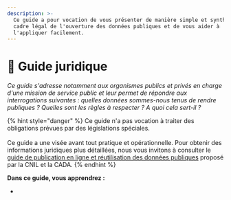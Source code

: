 ```yaml
---
description: >-
  Ce guide a pour vocation de vous présenter de manière simple et synthétique le
  cadre légal de l'ouverture des données publiques et de vous aider à
  l'appliquer facilement.
---
```


# 📖 Guide juridique

_Ce guide s'adresse notamment aux organismes publics et privés en charge d'une mission de service public et leur permet de répondre aux interrogations suivantes : quelles données sommes-nous tenus de rendre publiques ? Quelles sont les règles à respecter ? A quoi cela sert-il ?_&#x20;



{% hint style="danger" %}
Ce guide n'a pas vocation à traiter des obligations prévues par des législations spéciales.\
\
Ce guide a une visée avant tout pratique et opérationnelle. Pour obtenir des informations juridiques plus détaillées, nous vous invitons à consulter le [guide de publication en ligne et réutilisation des données publiques](https://www.cnil.fr/fr/publication-en-ligne-et-reutilisation-des-donnees-publiques-open-data) proposé par la CNIL et la CADA.
{% endhint %}

**Dans ce guide, vous apprendrez :**&#x20;

*

